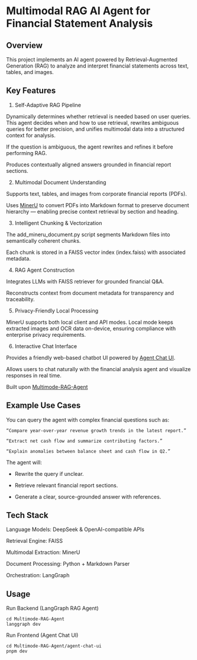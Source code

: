 # Multimodal RAG AI Agent for Financial Statement Analysis
## Overview
This project implements an AI agent powered by Retrieval-Augmented Generation (RAG) to analyze and interpret financial statements across text, tables, and images.

## Key Features
1. Self-Adaptive RAG Pipeline
   
Dynamically determines whether retrieval is needed based on user queries. This agent decides when and how to use retrieval, rewrites ambiguous queries for better precision, and unifies multimodal data into a structured context for analysis.

If the question is ambiguous, the agent rewrites and refines it before performing RAG.

Produces contextually aligned answers grounded in financial report sections.

2. Multimodal Document Understanding
   
Supports text, tables, and images from corporate financial reports (PDFs).

Uses [MinerU](https://github.com/opendatalab/MinerU) to convert PDFs into Markdown format to preserve document hierarchy — enabling precise context retrieval by section and heading.

3. Intelligent Chunking & Vectorization
   
The add_mineru_document.py script segments Markdown files into semantically coherent chunks.

Each chunk is stored in a FAISS vector index (index.faiss) with associated metadata.

4. RAG Agent Construction 
   
Integrates LLMs with FAISS retriever for grounded financial Q&A.

Reconstructs context from document metadata for transparency and traceability.

5. Privacy-Friendly Local Processing
   
MinerU supports both local client and API modes. Local mode keeps extracted images and OCR data on-device, ensuring compliance with enterprise privacy requirements.

6. Interactive Chat Interface

Provides a friendly web-based chatbot UI powered by [Agent Chat UI](https://github.com/langchain-ai/agent-chat-ui).

Allows users to chat naturally with the financial analysis agent and visualize responses in real time.

Built upon [Multimode-RAG-Agent](https://github.com/AlexLIAOPOLY/Multimode-RAG-Agent)

## Example Use Cases

You can query the agent with complex financial questions such as:

`“Compare year-over-year revenue growth trends in the latest report.”`

`“Extract net cash flow and summarize contributing factors.”`

`“Explain anomalies between balance sheet and cash flow in Q2.”`

The agent will:

- Rewrite the query if unclear.

- Retrieve relevant financial report sections.

- Generate a clear, source-grounded answer with references.

## Tech Stack
Language Models: DeepSeek & OpenAI-compatible APIs

Retrieval Engine: FAISS

Multimodal Extraction: MinerU 

Document Processing: Python + Markdown Parser

Orchestration: LangGraph

## Usage

Run Backend (LangGraph RAG Agent)
```
cd Multimode-RAG-Agent
langgraph dev
```

Run Frontend (Agent Chat UI)
```
cd Multimode-RAG-Agent/agent-chat-ui
pnpm dev
```

